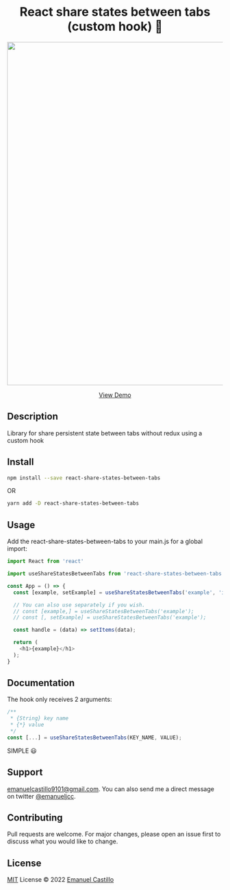 <h1 align='center'>
  React share states between tabs (custom hook) 🚀
</h1>

<p align='center'>
  <a href="https://emanueljcc.github.io/react-share-states-between-tabs/" target="_blank">
    <img src="https://i.ibb.co/LRSBBcW/react-share-between-tabs.gif" width="800">
  </a>
</p>

<p align='center'>
  <a href="https://emanueljcc.github.io/react-share-states-between-tabs/" target="_blank">
    View Demo
  </a>
</p>

## Description
Library for share persistent state between tabs without redux using a custom hook

## Install

```bash
npm install --save react-share-states-between-tabs
```
OR
```bash
yarn add -D react-share-states-between-tabs
```

## Usage
Add the react-share-states-between-tabs to your main.js for a global import:

```javascript
import React from 'react'

import useShareStatesBetweenTabs from 'react-share-states-between-tabs'

const App = () => {
  const [example, setExample] = useShareStatesBetweenTabs('example', 'iam example');

  // You can also use separately if you wish.
  // const [example,] = useShareStatesBetweenTabs('example');
  // const [, setExample] = useShareStatesBetweenTabs('example');

  const handle = (data) => setItems(data);

  return (
    <h1>{example}</h1>
  );
}
```

## Documentation
The hook only receives 2 arguments:

```javascript
/**
 * {String} key name
 * {*} value
 */
const [...] = useShareStatesBetweenTabs(KEY_NAME, VALUE);
```
SIMPLE 😃

## Support
<a href="mailto:emanuelcastillo9101@gmail.com">emanuelcastillo9101@gmail.com</a>.
You can also send me a direct message on twitter
<a href="https://twitter.com/emanueljcc">@emanueljcc</a>.

## Contributing
Pull requests are welcome. For major changes, please open an issue first to discuss what you would like to change.


## License
[MIT](https://choosealicense.com/licenses/mit/) License © 2022 [Emanuel Castillo](https://github.com/emanueljcc)
